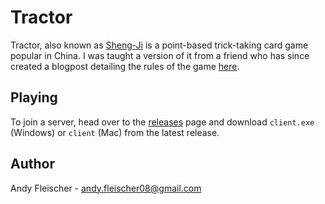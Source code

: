 # Tractor

Tractor, also known as [Sheng-Ji](https://en.wikipedia.org/wiki/Sheng_ji) is a point-based trick-taking card game popular in China. I was taught a version of it from a friend who has since created a blogpost detailing the rules of the game [here](https://shadowwolf37.blogspot.com/2023/09/tractor-rules.html).

## Playing

To join a server, head over to the [releases](https://github.com/AndyF-42/Tractor/releases) page and download `client.exe` (Windows) or `client` (Mac) from the latest release.

## Author

Andy Fleischer - [andy.fleischer08@gmail.com](mailto:andy.fleischer08@gmail.com)